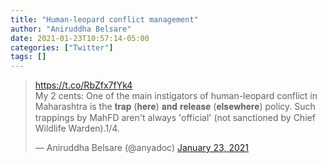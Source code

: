 ```yaml
---
title: "Human-leopard conflict management"
author: "Aniruddha Belsare"
date: 2021-01-23T10:57:14-05:00
categories: ["Twitter"]
tags: []
---
```


<blockquote class="twitter-tweet"><p lang="en" dir="ltr"><a href="https://t.co/RbZfx7fYk4">https://t.co/RbZfx7fYk4</a><br>My 2 cents: One of the main instigators of human-leopard conflict in Maharashtra is the 𝐭𝐫𝐚𝐩 (𝐡𝐞𝐫𝐞) 𝐚𝐧𝐝 𝐫𝐞𝐥𝐞𝐚𝐬𝐞 (𝐞𝐥𝐬𝐞𝐰𝐡𝐞𝐫𝐞) policy. Such trappings by MahFD aren&#39;t always &#39;official&#39; (not sanctioned by Chief Wildlife Warden).1/4.</p>&mdash; Aniruddha Belsare (@anyadoc) <a href="https://twitter.com/anyadoc/status/1353008950019584008?ref_src=twsrc%5Etfw">January 23, 2021</a></blockquote> <script async src="https://platform.twitter.com/widgets.js" charset="utf-8"></script>
